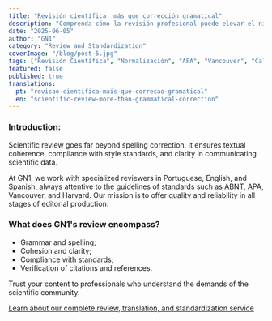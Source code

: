 ```yaml
---
title: "Revisión científica: más que corrección gramatical"
description: "Comprenda cómo la revisión profesional puede elevar el nivel de su publicación científica más allá de la simple corrección ortográfica."
date: "2025-06-05"
author: "GN1"
category: "Review and Standardization"
coverImage: "/blog/post-5.jpg"
tags: ["Revisión Científica", "Normalización", "APA", "Vancouver", "Calidad Editorial"]
featured: false
published: true
translations:
  pt: "revisao-cientifica-mais-que-correcao-gramatical"
  en: "scientific-review-more-than-grammatical-correction"
---
```


### Introduction:
Scientific review goes far beyond spelling correction. It ensures textual coherence, compliance with style standards, and clarity in communicating scientific data.

At GN1, we work with specialized reviewers in Portuguese, English, and Spanish, always attentive to the guidelines of standards such as ABNT, APA, Vancouver, and Harvard. Our mission is to offer quality and reliability in all stages of editorial production.

### What does GN1's review encompass?
- Grammar and spelling;
- Cohesion and clarity;
- Compliance with standards;
- Verification of citations and references.

Trust your content to professionals who understand the demands of the scientific community.

[Learn about our complete review, translation, and standardization service](http://gn1world.com/pt/services/review-translation-standardization/)